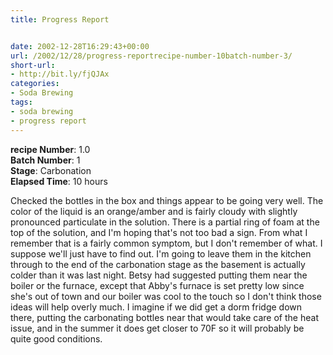 ```yaml
---
title: Progress Report


date: 2002-12-28T16:29:43+00:00
url: /2002/12/28/progress-reportrecipe-number-10batch-number-3/
short-url:
- http://bit.ly/fjQJAx
categories:
- Soda Brewing
tags:
- soda brewing
- progress report
---
```

**recipe Number**: 1.0<br/>
**Batch Number**: 1<br/>
**Stage**: Carbonation<br />
**Elapsed Time**: 10 hours

Checked the bottles in the box and things appear to be going very well. The color of the liquid is an orange/amber and is fairly cloudy with slightly pronounced particulate in the solution. There is a partial ring of foam at the top of the solution, and I'm hoping that's not too bad a sign. From what I remember that is a fairly common symptom, but I don't remember of what. I suppose we'll just have to find out. I'm going to leave them in the kitchen through to the end of the carbonation stage as the basement is actually colder than it was last night. Betsy had suggested putting them near the boiler or the furnace, except that Abby's furnace is set pretty low since she's out of town and our boiler was cool to the touch so I don't think those ideas will help overly much. I imagine if we did get a dorm fridge down there, putting the carbonating bottles near that would take care of the heat issue, and in the summer it does get closer to 70F so it will probably be quite good conditions.